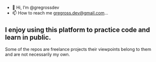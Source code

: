 - 👋 Hi, I’m @gregrossdev
- 📫 How to reach me gregross.dev@gmail.com...

I enjoy using this platform to practice code and learn in public.
-
Some of the repos are freelance projects their viewpoints belong to them and are not necessarily my own.  

